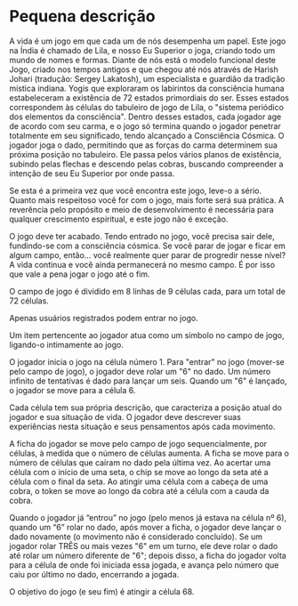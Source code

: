 # Pequena descrição

A vida é um jogo em que cada um de nós desempenha um papel. Este jogo na Índia é chamado de Lila, e nosso Eu Superior o joga, criando todo um mundo de nomes e formas. Diante de nós está o modelo funcional deste Jogo, criado nos tempos antigos e que chegou até nós através de Harish Johari (tradução: Sergey Lakatosh), um especialista e guardião da tradição mística indiana. Yogis que exploraram os labirintos da consciência humana estabeleceram a existência de 72 estados primordiais do ser. Esses estados correspondem às células do tabuleiro de jogo de Lila, o "sistema periódico dos elementos da consciência". Dentro desses estados, cada jogador age de acordo com seu carma, e o jogo só termina quando o jogador penetrar totalmente em seu significado, tendo alcançado a Consciência Cósmica. O jogador joga o dado, permitindo que as forças do carma determinem sua próxima posição no tabuleiro. Ele passa pelos vários planos de existência, subindo pelas flechas e descendo pelas cobras, buscando compreender a intenção de seu Eu Superior por onde passa.

Se esta é a primeira vez que você encontra este jogo, leve-o a sério. Quanto mais respeitoso você for com o jogo, mais forte será sua prática. A reverência pelo propósito e meio de desenvolvimento é necessária para qualquer crescimento espiritual, e este jogo não é exceção.

O jogo deve ter acabado. Tendo entrado no jogo, você precisa sair dele, fundindo-se com a consciência cósmica. Se você parar de jogar e ficar em algum campo, então… você realmente quer parar de progredir nesse nível? A vida continua e você ainda permanecerá no mesmo campo. É por isso que vale a pena jogar o jogo até o fim.

O campo de jogo é dividido em 8 linhas de 9 células cada, para um total de 72 células.

Apenas usuários registrados podem entrar no jogo.

Um item pertencente ao jogador atua como um símbolo no campo de jogo, ligando-o intimamente ao jogo.

O jogador inicia o jogo na célula número 1. Para "entrar" no jogo (mover-se pelo campo de jogo), o jogador deve rolar um "6" no dado. Um número infinito de tentativas é dado para lançar um seis. Quando um "6" é lançado, o jogador se move para a célula 6.

Cada célula tem sua própria descrição, que caracteriza a posição atual do jogador e sua situação de vida. O jogador deve descrever suas experiências nesta situação e seus pensamentos após cada movimento.

A ficha do jogador se move pelo campo de jogo sequencialmente, por células, à medida que o número de células aumenta. A ficha se move para o número de células que caíram no dado pela última vez. Ao acertar uma célula com o início de uma seta, o chip se move ao longo da seta até a célula com o final da seta. Ao atingir uma célula com a cabeça de uma cobra, o token se move ao longo da cobra até a célula com a cauda da cobra.

Quando o jogador já “entrou” no jogo (pelo menos já estava na célula nº 6), quando um “6” rolar no dado, após mover a ficha, o jogador deve lançar o dado novamente (o movimento não é considerado concluído). Se um jogador rolar TRÊS ou mais vezes "6" em um turno, ele deve rolar o dado até rolar um número diferente de "6"; depois disso, a ficha do jogador volta para a célula de onde foi iniciada essa jogada, e avança pelo número que caiu por último no dado, encerrando a jogada.

O objetivo do jogo (e seu fim) é atingir a célula 68.
